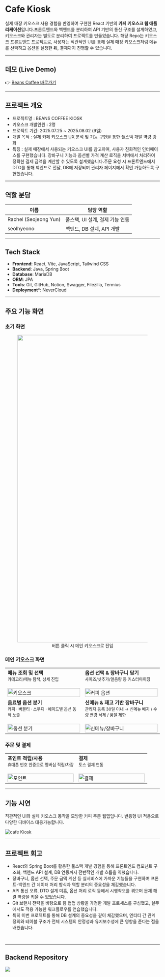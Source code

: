 # Cafe Kiosk

실제 매장 키오스크 사용 경험을 반영하여 구현한 React 기반의 **카페 키오스크 웹 애플리케이션**입니다.프론트엔드와 백엔드를 분리하여 API 기반의 통신 구조를 설계하였고, 키오스크와 관리자는 별도로 분리하여 프로젝트를 만들었습니다. 해당 Repo는 키오스크 프론트앤드 프로젝트로, 사용자는 직관적인 UI를 통해 실제 매장 키오스크처럼 메뉴를 선택하고 옵션을 설정한 뒤, 결제까지 진행할 수 있습니다.  

---

## 데모 (Live Demo)
👉 [Beans Coffee 바로가기](http://175.45.200.254:8080/)

---

## 프로젝트 개요

- 프로젝트명 : BEANS COFFEE KIOSK
- 키오스크 개발인원 : 2명
- 프로젝트 기간: 2025.07.25 ~ 2025.08.02 (9일)
- 개발 목적 : 실제 카페 키오스크 UX 분석 및 기능 구현을 통한 풀스택 개발 역량 강화
- 특징 : 실제 매장에서 사용되는 키오스크 UI를 참고하여, 사용자 친화적인 인터페이스를 구현했습니다.	장바구니 기능과 옵션별 가격 계산 로직을 서버에서 처리하여 정확한 결제 금액을 계산할 수 있도록 설계했습니다.주문 요청 시 프론트엔드에서 DTO를 통해 백엔드로 전달, DB에 저장되며 관리자 페이지에서 확인 가능하도록 구현했습니다.

---

## 역할 분담

| 이름 | 담당 역할 |
|------|------------|
| Rachel (Seojeong Yun) | 풀스택, UI 설계, 결제 기능 연동 |
| seolhyeono | 백엔드, DB 설계, API 개발 |

---

## Tech Stack

- **Frontend**: React, Vite, JavaScript, Tailwind CSS
- **Backend**: Java, Spring Boot
- **Database**: MariaDB
- **ORM**: JPA 
- **Tools**: Git, GitHub, Notion, Swagger, Filezilla, Termius
- **Deployment***: NeverCloud

---
## 주요 기능 화면

### 초기 화면
<figure align="center">
  <img width="1000" alt="초기 화면" src="https://github.com/user-attachments/assets/435f02c8-52c1-4935-89e4-a89415eb4fba" />
  <figcaption>버튼 클릭 시 메인 키오스크로 진입</figcaption>
</figure>

### 메인 키오스크 화면

<table>
  <tr>
    <td width="50%" valign="top">
      <b>메뉴 조회 및 선택</b><br/>
      <sub>카테고리/메뉴 탐색, 상세 진입</sub><br/><br/>
      <img alt="키오스크" src="https://github.com/user-attachments/assets/3953ef4f-9607-4c4f-8f5d-971b5c64226d" width="100%"/>
    </td>
    <td width="50%" valign="top">
      <b>옵션 선택 & 장바구니 담기</b><br/>
      <sub>사이즈/샷추가/얼음량 등 커스터마이징</sub><br/><br/>
      <img alt="커피 옵션" src="https://github.com/user-attachments/assets/c4def2e6-9d7d-4a3a-ad5e-f7853e03ff6d" width="100%"/>
    </td>
  </tr>
  <tr>
    <td width="50%" valign="top">
      <b>음료별 옵션 분기</b><br/>
      <sub>커피 · 버블티 · 스무디 · 에이드별 옵션 동적 노출</sub><br/><br/>
      <img alt="옵션 분기" src="https://github.com/user-attachments/assets/c6e55d57-7986-4099-a517-829b40eac446" width="100%"/>
    </td>
    <td width="50%" valign="top">
      <b>신메뉴 & 재고 기반 장바구니</b><br/>
      <sub>관리자 등록 30일 이내 → 신메뉴 배지 / 수량 변경·삭제 / 품절 제한</sub><br/><br/>
      <img alt="신메뉴/장바구니" src="https://github.com/user-attachments/assets/d95640bc-4a88-484b-ab15-dc4b070b6e12" width="100%"/>
    </td>
  </tr>
</table>

### 주문 및 결제

<table>
  <tr>
    <td width="50%" valign="top">
      <b>포인트 적립/사용</b><br/>
      <sub>휴대폰 번호 인증으로 멤버십 적립/차감</sub><br/><br/>
      <img alt="포인트" src="https://github.com/user-attachments/assets/b561c492-8a17-405d-b48c-b109d309553a" width="100%"/>
    </td>
    <td width="50%" valign="top">
      <b>결제</b><br/>
      <sub>토스 결제 연동</sub><br/><br/>
      <img alt="결제" src="https://github.com/user-attachments/assets/ac21b582-1439-4e84-a985-367c4b3b28e6" width="100%"/>
    </td>
  </tr>
</table>

---

## 기능 시연
<p>직관적인 UI와 실제 키오스크 동작을 모방한 커피 주문 웹앱입니다. 반응형 UI 적용으로 다양한 디바이스 대응가능합니다.</p>

![cafe Kiosk](https://github.com/user-attachments/assets/d67d104d-82b1-4a33-8009-1868ddc295f8)

---

## 프로젝트 회고

- React와 Spring Boot를 활용한 풀스택 개발 경험을 통해 프론트엔드 컴포넌트 구조화, 백엔드 API 설계, DB 연동까지 전반적인 개발 흐름을 익혔습니다.
- 장바구니, 옵션 선택, 주문 금액 계산 등 실서비스에 가까운 기능들을 구현하며 프론트-백엔드 간 데이터 처리 방식과 역할 분리의 중요성을 체감했습니다.
- API 통신 오류, DTO 설계 미흡, 옵션 처리 로직 등에서 시행착오를 겪으며 문제 해결 역량을 키울 수 있었습니다.
- Git 브랜치 전략을 바탕으로 팀 협업 상황을 가정한 개발 프로세스를 구성했고, 실무에서도 적용 가능한 워크플로우를 연습했습니다.
- 특히 이번 프로젝트를 통해 DB 설계의 중요성을 깊이 체감했으며, 엔티티 간 관계 정의와 테이블 구조가 전체 시스템의 안정성과 유지보수성에 큰 영향을 준다는 점을 배웠습니다.

<br/>

---

## Backend Repository
<a href="https://github.com/sjyun0507/kiosk_user.git" target="_blank">
  <img src="https://img.shields.io/badge/-%20Go%20to%20Backend%20Repo-000000?style=for-the-badge&logo=react&logoColor=white" />
</a>



